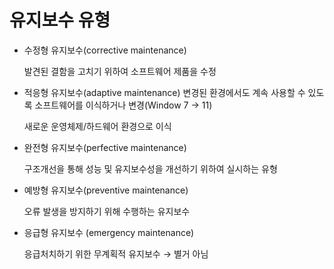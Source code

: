 # 유지보수 유형

- 수정형 유지보수(corrective maintenance)

   발견된 결함을 고치기 위하여 소프트웨어 제품을 수정

- 적응형 유지보수(adaptive maintenance)
변경된 환경에서도 계속 사용할 수 있도록 소프트웨어를 이식하거나 변경(Window 7 → 11)
    
   새로운 운영체제/하드웨어 환경으로 이식
    
- 완전형 유지보수(perfective maintenance)
    
    구조개선을 통해 성능 및 유지보수성을 개선하기 위하여 실시하는 유형
    
- 예방형 유지보수(preventive maintenance)
    
    오류 발생을 방지하기 위해 수행하는 유지보수
    
- 응급형 유지보수 (emergency maintenance)
    
    응급처치하기 위한 무계획적 유지보수 → 별거 아님